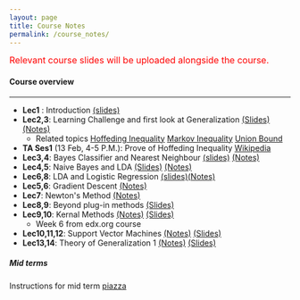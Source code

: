 ```yaml
---
layout: page
title: Course Notes
permalink: /course_notes/
---
```


<font size="3" color="red">Relevant course slides will be uploaded alongside the course.</font>

#### Course overview 
___
- **Lec1** : Introduction [(slides)](https://goo.gl/afZAyn) 
- **Lec2,3**: Learning Challenge and first look at Generalization [(Slides)](https://goo.gl/AFi3p2) [(Notes)](https://goo.gl/Yg26UV)
   - Related topics [Hoffeding Inequality](https://en.wikipedia.org/wiki/Hoeffding%27s_inequality) 
     [Markov Inequality](https://en.wikipedia.org/wiki/Markov%27s_inequality) 
	 [Union Bound](https://en.wikipedia.org/wiki/Boole%27s_inequality)
- **TA Ses1** (13 Feb, 4-5 P.M.): Prove of Hoffeding Inequality [Wikipedia](https://goo.gl/Z6LxJr)
- **Lec3,4**: Bayes Classifier and Nearest Neighbour [(slides)](https://goo.gl/4S81up) [(Notes)](https://goo.gl/MjnEXx)
- **Lec4,5**: Naive Bayes and LDA [(Slides)](https://goo.gl/Qwt7qW) [(Notes)](https://goo.gl/1dWSpW)
- **Lec6,8**: LDA and Logistic Regression [(slides)](https://goo.gl/kdzYJh)[(Notes)](https://goo.gl/KKqGFc)
- **Lec5,6**: Gradient Descent [(Notes)](https://goo.gl/dCv7mR)
- **Lec7**: Newton's Method [(Notes)](https://goo.gl/8Sj53c)
- **Lec8,9**: Beyond plug-in methods [(Slides)](https://goo.gl/uDutWE)
- **Lec9,10**: Kernal Methods [(Notes)](https://goo.gl/aRbE1W) [(Slides)](https://goo.gl/pby8D6)
	- Week 6 from edx.org course
- **Lec10,11,12**: Support Vector Machines [(Notes)](https://goo.gl/orjHgK) [(Slides)](https://goo.gl/hhJNoF)
- **Lec13,14**: Theory of Generalization 1 [(Notes)]() [(Slides)](https://goo.gl/mU8xX9)
##### Mid terms 
Instructions for mid term [piazza](https://piazza.com/class/jdbr14a4r092to?cid=33)
